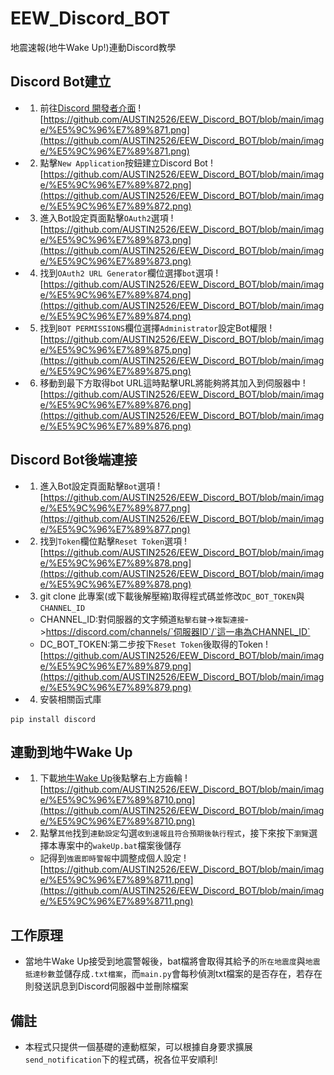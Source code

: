 # EEW_Discord_BOT
地震速報(地牛Wake Up!)連動Discord教學

## Discord Bot建立
* 1. 前往[Discord 開發者介面](https://discord.com/developers/applications)
     ![https://github.com/AUSTIN2526/EEW_Discord_BOT/blob/main/image/%E5%9C%96%E7%89%871.png](https://github.com/AUSTIN2526/EEW_Discord_BOT/blob/main/image/%E5%9C%96%E7%89%871.png)
* 2. 點擊`New Application`按鈕建立Discord Bot
     ![https://github.com/AUSTIN2526/EEW_Discord_BOT/blob/main/image/%E5%9C%96%E7%89%872.png](https://github.com/AUSTIN2526/EEW_Discord_BOT/blob/main/image/%E5%9C%96%E7%89%872.png)
* 3. 進入Bot設定頁面點擊`OAuth2`選項
     ![https://github.com/AUSTIN2526/EEW_Discord_BOT/blob/main/image/%E5%9C%96%E7%89%873.png](https://github.com/AUSTIN2526/EEW_Discord_BOT/blob/main/image/%E5%9C%96%E7%89%873.png)
* 4. 找到`OAuth2 URL Generator`欄位選擇`bot`選項
     ![https://github.com/AUSTIN2526/EEW_Discord_BOT/blob/main/image/%E5%9C%96%E7%89%874.png](https://github.com/AUSTIN2526/EEW_Discord_BOT/blob/main/image/%E5%9C%96%E7%89%874.png)
* 5. 找到`BOT PERMISSIONS`欄位選擇`Administrator`設定Bot權限
     ![https://github.com/AUSTIN2526/EEW_Discord_BOT/blob/main/image/%E5%9C%96%E7%89%875.png](https://github.com/AUSTIN2526/EEW_Discord_BOT/blob/main/image/%E5%9C%96%E7%89%875.png)
* 6. 移動到最下方取得bot URL這時點擊URL將能夠將其加入到伺服器中
     ![https://github.com/AUSTIN2526/EEW_Discord_BOT/blob/main/image/%E5%9C%96%E7%89%876.png](https://github.com/AUSTIN2526/EEW_Discord_BOT/blob/main/image/%E5%9C%96%E7%89%876.png)

## Discord Bot後端連接
* 1. 進入Bot設定頁面點擊`Bot`選項
     ![https://github.com/AUSTIN2526/EEW_Discord_BOT/blob/main/image/%E5%9C%96%E7%89%877.png](https://github.com/AUSTIN2526/EEW_Discord_BOT/blob/main/image/%E5%9C%96%E7%89%877.png)
* 2. 找到`Token`欄位點擊`Reset Token`選項
     ![https://github.com/AUSTIN2526/EEW_Discord_BOT/blob/main/image/%E5%9C%96%E7%89%878.png](https://github.com/AUSTIN2526/EEW_Discord_BOT/blob/main/image/%E5%9C%96%E7%89%878.png)
* 3. git clone 此專案(或下載後解壓縮)取得程式碼並修改`DC_BOT_TOKEN`與`CHANNEL_ID`
    * CHANNEL_ID:對伺服器的文字頻道`點擊右鍵`->`複製連接`->https://discord.com/channels/`伺服器ID`/`這一串為CHANNEL_ID`
    * DC_BOT_TOKEN:第二步按下`Reset Token`後取得的Token
      ![https://github.com/AUSTIN2526/EEW_Discord_BOT/blob/main/image/%E5%9C%96%E7%89%879.png](https://github.com/AUSTIN2526/EEW_Discord_BOT/blob/main/image/%E5%9C%96%E7%89%879.png)
* 4. 安裝相關函式庫
```
pip install discord
```

## 連動到地牛Wake Up
* 1. 下載[地牛Wake Up](https://eew.earthquake.tw/)後點擊右上方齒輪
     ![https://github.com/AUSTIN2526/EEW_Discord_BOT/blob/main/image/%E5%9C%96%E7%89%8710.png](https://github.com/AUSTIN2526/EEW_Discord_BOT/blob/main/image/%E5%9C%96%E7%89%8710.png)
* 2. 點擊`其他`找到`連動設定`勾選`收到速報且符合預期後執行程式`，接下來按下`瀏覽`選擇本專案中的`wakeUp.bat`檔案後儲存
    * 記得到`強震即時警報`中調整成個人設定
     ![https://github.com/AUSTIN2526/EEW_Discord_BOT/blob/main/image/%E5%9C%96%E7%89%8711.png](https://github.com/AUSTIN2526/EEW_Discord_BOT/blob/main/image/%E5%9C%96%E7%89%8711.png)
## 工作原理
* 當地牛Wake Up接受到地震警報後，bat檔將會取得其給予的`所在地震度`與`地震抵達秒數`並儲存成`.txt檔案`，而`main.py`會每秒偵測txt檔案的是否存在，若存在則發送訊息到Discord伺服器中並刪除檔案

## 備註
* 本程式只提供一個基礎的連動框架，可以根據自身要求擴展`send_notification`下的程式碼，祝各位平安順利!


